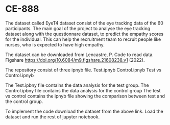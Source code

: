 # CE-888
The dataset called EyeT4 dataset consist of the eye tracking data of the 60 participants. The main goal of the project to analyse the eye tracking dataset along with
the questionnare dataset, to predict the empathy scores for the individual. This can help the recruitment team to recruit people like nurses, who is expected to have 
high empathy.

The dataset can be downloaded from Lencastre, P. Code to read data. Figshare https://doi.org/10.6084/m9.figshare.21608238.v1 (2022).

The repository consist of three ipnyb file.
Test.ipnyb
Control.ipnyb
Test vs Control.ipnyb

The Test.ipbny file contains the data  analysis for the test group.
The Control.ipbny file contains the data  analysis for the control group
The test vs control contains the ipnyb file showing the comparison between test and the control group.

To implement the code download the dataset from the above link. Load the dataset and run the rest of jupyter notebook.
